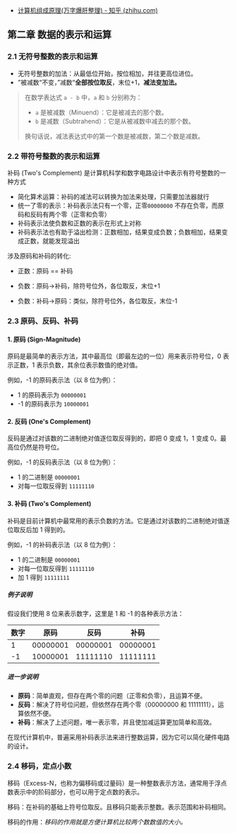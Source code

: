 * [计算机组成原理(万字爆肝整理) - 知乎 (zhihu.com)](https://zhuanlan.zhihu.com/p/554546968)





## 第二章 数据的表示和运算

### 2.1 无符号整数的表示和运算

* 无符号整数的加法：从最低位开始，按位相加，并往更高位进位。
* ”被减数“不变，”减数“**全部按位取反**，末位+1，**减法变加法。**

>在数学表达式 `a - b` 中，`a` 和 `b` 分别称为：
>
>- `a` 是被减数（Minuend）：它是被减去的那个数。
>- `b` 是减数（Subtrahend）：它是从被减数中减去的那个数。
>
>换句话说，减法表达式中的第一个数是被减数，第二个数是减数。

### 2.2 带符号整数的表示和运算

 补码 (Two's Complement) 是计算机科学和数字电路设计中表示有符号整数的一种方式

* 简化算术运算：补码的减法可以转换为加法来处理，只需要加法器就行
* 统一了零的表示：补码表示法只有一个零，正零`00000000` 不存在负零，而原码和反码有两个零（正零和负零）
* 补码表示法使负数和正数的表示在形式上对称
* 补码表示法也有助于溢出检测：正数相加，结果变成负数；负数相加，结果变成正数，就能发现溢出



涉及原码和补码的转化:

* 正数：原码 == 补码

* 负数：原码->补码，除符号位外，各位取反，末位+1
* 负数：补码->原码：类似，除符号位外，各位取反，末位-1

### 2.3 原码、反码、补码

#### 1. 原码 (Sign-Magnitude)
原码是最简单的表示方法，其中最高位（即最左边的一位）用来表示符号位，0 表示正数，1 表示负数，其余位表示数值的绝对值。

例如，-1 的原码表示法（以 8 位为例）：
- 1 的原码表示为 `00000001`
- -1 的原码表示为 `10000001`

#### 2. 反码 (One's Complement)
反码是通过对该数的二进制绝对值逐位取反得到的，即把 0 变成 1，1 变成 0。最高位仍然是符号位。

例如，-1 的反码表示法（以 8 位为例）：
- 1 的二进制是 `00000001`
- 对每一位取反得到 `11111110`

#### 3. 补码 (Two's Complement)
补码是目前计算机中最常用的表示负数的方法。它是通过对该数的二进制绝对值逐位取反后加 1 得到的。

例如，-1 的补码表示法（以 8 位为例）：
- 1 的二进制是 `00000001`
- 对每一位取反得到 `11111110`
- 加 1 得到 `11111111`

##### 例子说明
假设我们使用 8 位来表示数字，这里是 1 和 -1 的各种表示方法：

| 数字 | 原码     | 反码     | 补码     |
| ---- | -------- | -------- | -------- |
| 1    | 00000001 | 00000001 | 00000001 |
| -1   | 10000001 | 11111110 | 11111111 |

##### 进一步说明
- **原码**：简单直观，但存在两个零的问题（正零和负零），且运算不便。
- **反码**：解决了符号位问题，但依然存在两个零（00000000 和 11111111），运算依然不便。
- **补码**：解决了上述问题，唯一表示零，并且使加减运算更加简单和高效。

在现代计算机中，普遍采用补码表示法来进行整数运算，因为它可以简化硬件电路的设计。

### 2.4 移码，定点小数

移码（Excess-N，也称为偏移码或过量码）是一种整数表示方法，通常用于浮点数表示中的阶码部分，也可以用于定点数的表示。

移码：在补码的基础上符号位取反。且移码只能表示整数。表示范围和补码相同。

移码的作用：*移码的作用就是方便计算机比较两个数数值的大小。*